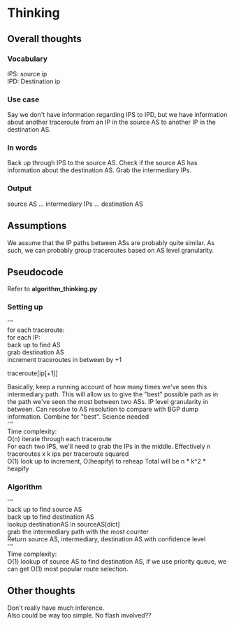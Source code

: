 # Thinking
## Overall thoughts
### Vocabulary
IPS: source ip \
IPD: Destination ip
### Use case
Say we don't have information regarding IPS to IPD, but we have information about another traceroute from an IP in the source AS to another IP in the destination AS.
### In words
Back up through IPS to the source AS. Check if the source AS has information about the destination AS. Grab the intermediary IPs.
### Output
source AS ... intermediary IPs ... destination AS
## Assumptions
We assume that the IP paths between ASs are probably quite similar. As such, we can probably group traceroutes based on AS level granularity.
## Pseudocode
Refer to **algorithm_thinking.py**
### Setting up
'''\
for each traceroute:\
    for each IP:\
        back up to find AS\
        grab destination AS\
        increment traceroutes in between by +1

traceroute[ip[+1]]

Basically, keep a running account of how many times we've seen
this intermediary path. This will allow us to give the "best"
possible path as in the path we've seen the most between two ASs.
IP level granularity in between.
Can resolve to AS resolution to compare with BGP dump information.
Combine for "best". Science needed\
'''\
Time complexity:\
O(n) iterate through each traceroute\
For each two IPS, we'll need to grab the IPs in the middle. Effectively n traceroutes x k ips per traceroute squared\
O(1) look up to increment, O(heapify) to reheap
Total will be n * k^2 * heapify

### Algorithm
'''\
back up to find source AS\
back up to find destination AS\
lookup destinationAS in sourceAS[dict]\
grab the intermediary path with the most counter\
Return source AS, intermediary, destination AS with confidence level\
'''\
Time complexity:\
O(1) lookup of source AS to find destination AS, if we use priority queue, we can get O(1) most popular route selection.

## Other thoughts
Don't really have much inference.\
Also could be way too simple. No flash involved??